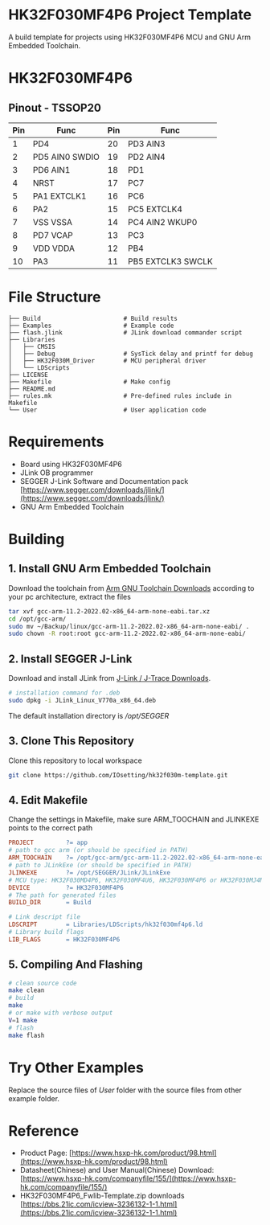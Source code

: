 # HK32F030MF4P6 Project Template 

A build template for projects using HK32F030MF4P6 MCU and GNU Arm Embedded Toolchain.

# HK32F030MF4P6

## Pinout - TSSOP20

| Pin | Func          | Pin | Func             |
| -- | -------------- | -- | ----------------- |
| 1  | PD4            | 20 | PD3 AIN3          |  
| 2  | PD5 AIN0 SWDIO | 19 | PD2 AIN4          |  
| 3  | PD6 AIN1       | 18 | PD1               |  
| 4  | NRST           | 17 | PC7               |  
| 5  | PA1 EXTCLK1    | 16 | PC6               |  
| 6  | PA2            | 15 | PC5 EXTCLK4       |  
| 7  | VSS VSSA       | 14 | PC4 AIN2 WKUP0    |  
| 8  | PD7 VCAP       | 13 | PC3               |  
| 9  | VDD VDDA       | 12 | PB4               |  
| 10 | PA3            | 11 | PB5 EXTCLK3 SWCLK |  

# File Structure

```
├── Build                       # Build results
├── Examples                    # Example code
├── flash.jlink                 # JLink download commander script
├── Libraries
│   ├── CMSIS
│   ├── Debug                   # SysTick delay and printf for debug
│   ├── HK32F030M_Driver        # MCU peripheral driver
│   └── LDScripts
├── LICENSE
├── Makefile                    # Make config
├── README.md
├── rules.mk                    # Pre-defined rules include in Makefile 
└── User                        # User application code
```

# Requirements

* Board using HK32F030MF4P6
* JLink OB programmer
* SEGGER J-Link Software and Documentation pack [https://www.segger.com/downloads/jlink/](https://www.segger.com/downloads/jlink/)
* GNU Arm Embedded Toolchain

# Building

## 1. Install GNU Arm Embedded Toolchain

Download the toolchain from [Arm GNU Toolchain Downloads](https://developer.arm.com/downloads/-/arm-gnu-toolchain-downloads) according to your pc architecture, extract the files

```bash
tar xvf gcc-arm-11.2-2022.02-x86_64-arm-none-eabi.tar.xz
cd /opt/gcc-arm/
sudo mv ~/Backup/linux/gcc-arm-11.2-2022.02-x86_64-arm-none-eabi/ .
sudo chown -R root:root gcc-arm-11.2-2022.02-x86_64-arm-none-eabi/
```
## 2. Install SEGGER J-Link

Download and install JLink from [J-Link / J-Trace Downloads](https://www.segger.com/downloads/jlink/).

```bash
# installation command for .deb
sudo dpkg -i JLink_Linux_V770a_x86_64.deb
```
The default installation directory is */opt/SEGGER*

## 3. Clone This Repository

Clone this repository to local workspace
```bash
git clone https://github.com/IOsetting/hk32f030m-template.git
```

## 4. Edit Makefile

Change the settings in Makefile, make sure ARM_TOOCHAIN and JLINKEXE points to the correct path

```makefile
PROJECT 		?= app
# path to gcc arm (or should be specified in PATH)
ARM_TOOCHAIN 	?= /opt/gcc-arm/gcc-arm-11.2-2022.02-x86_64-arm-none-eabi/bin
# path to JLinkExe (or should be specified in PATH)
JLINKEXE		?= /opt/SEGGER/JLink/JLinkExe
# MCU type: HK32F030MD4P6, HK32F030MF4U6, HK32F030MF4P6 or HK32F030MJ4M6
DEVICE			?= HK32F030MF4P6
# The path for generated files
BUILD_DIR 		= Build

# Link descript file
LDSCRIPT		= Libraries/LDScripts/hk32f030mf4p6.ld
# Library build flags
LIB_FLAGS       = HK32F030MF4P6
```
## 5. Compiling And Flashing

```bash
# clean source code
make clean
# build
make
# or make with verbose output
V=1 make
# flash
make flash
```

# Try Other Examples

Replace the source files of *User* folder with the source files from other example folder.

# Reference

* Product Page: [https://www.hsxp-hk.com/product/98.html](https://www.hsxp-hk.com/product/98.html)
* Datasheet(Chinese) and User Manual(Chinese) Download: [https://www.hsxp-hk.com/companyfile/155/](https://www.hsxp-hk.com/companyfile/155/)
* HK32F030MF4P6_Fwlib-Template.zip downloads [https://bbs.21ic.com/icview-3236132-1-1.html](https://bbs.21ic.com/icview-3236132-1-1.html)